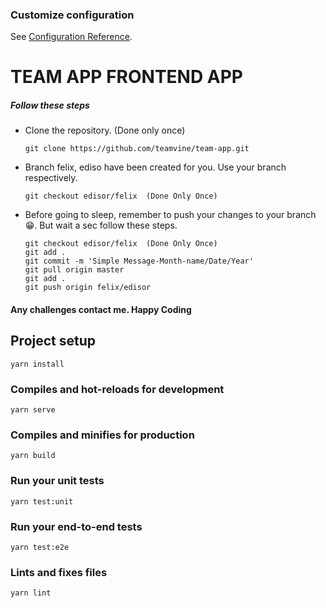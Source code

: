 
### Customize configuration
See [Configuration Reference](https://cli.vuejs.org/config/).
# TEAM APP FRONTEND APP
  ##### Follow these steps
  - Clone the repository. (Done only once)
    ```
    git clone https://github.com/teamvine/team-app.git
    ```
  - Branch felix, ediso have been created for you. Use your branch respectively.
      ```
      git checkout edisor/felix  (Done Only Once) 
    ```
  - Before going to sleep, remember to push your changes to your branch 😁️. But wait a sec follow these steps.
     ```
    git checkout edisor/felix  (Done Only Once)
    git add .
    git commit -m 'Simple Message-Month-name/Date/Year'
    git pull origin master
    git add .
    git push origin felix/edisor 
    ```
   ####    Any challenges contact me. Happy Coding

## Project setup
```
yarn install
```

### Compiles and hot-reloads for development
```
yarn serve
```

### Compiles and minifies for production
```
yarn build
```

### Run your unit tests
```
yarn test:unit
```

### Run your end-to-end tests
```
yarn test:e2e
```

### Lints and fixes files
```
yarn lint
```